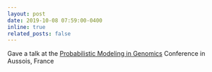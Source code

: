 ```yaml
---
layout: post
date: 2019-10-08 07:59:00-0400
inline: true
related_posts: false
---
```


Gave a talk at the [Probabilistic Modeling in Genomics](https://probgen2019.sciencesconf.org/) Conference in Aussois, France
